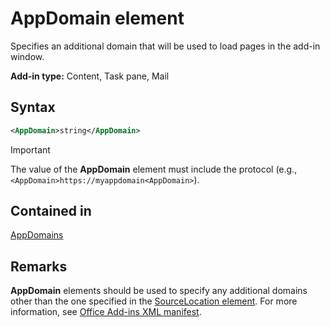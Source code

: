 # AppDomain element

Specifies an additional domain that will be used to load pages in the add-in window.

**Add-in type:** Content, Task pane, Mail

## Syntax

```XML
<AppDomain>string</AppDomain>
```

> [!IMPORTANT]
> The value of the **AppDomain** element must include the protocol (e.g., `<AppDomain>https://myappdomain<AppDomain>`).

## Contained in

[AppDomains](appdomains.md)

## Remarks

**AppDomain** elements should be used to specify any additional domains other than the one specified in the [SourceLocation element](sourcelocation.md). For more information, see [Office Add-ins XML manifest](/office/dev/add-ins/develop/add-in-manifests).
